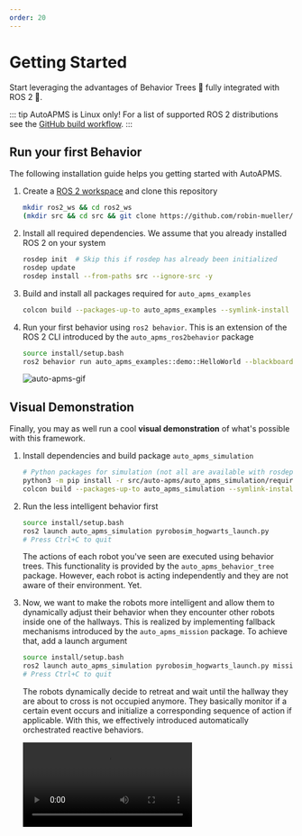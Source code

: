 ```yaml
---
order: 20
---
```

# Getting Started

Start leveraging the advantages of Behavior Trees 🌳 fully integrated with ROS 2 🤖.

::: tip AutoAPMS is Linux only!
For a list of supported ROS 2 distributions see the [GitHub build workflow](.github/workflows/test.yaml).
:::

## Run your first Behavior

The following installation guide helps you getting started with AutoAPMS.

1. Create a [ROS 2 workspace](https://docs.ros.org/en/humble/Tutorials/Beginner-Client-Libraries/Creating-A-Workspace/Creating-A-Workspace.html) and clone this repository

    ```bash
    mkdir ros2_ws && cd ros2_ws
    (mkdir src && cd src && git clone https://github.com/robin-mueller/auto-apms.git)
    ```

1. Install all required dependencies. We assume that you already installed ROS 2 on your system

    ```bash
    rosdep init  # Skip this if rosdep has already been initialized
    rosdep update
    rosdep install --from-paths src --ignore-src -y
    ```

1. Build and install all packages required for `auto_apms_examples`

    ```bash
    colcon build --packages-up-to auto_apms_examples --symlink-install
    ```

1. Run your first behavior using `ros2 behavior`. This is an extension of the ROS 2 CLI introduced by the `auto_apms_ros2behavior` package

    ```bash
    source install/setup.bash
    ros2 behavior run auto_apms_examples::demo::HelloWorld --blackboard name:=Turtle
    ```

    ![auto-apms-gif](https://github.com/user-attachments/assets/0039aa09-9448-4102-9eb3-38138a805728)

## Visual Demonstration

Finally, you may as well run a cool **visual demonstration** of what's possible with this framework.

1. Install dependencies and build package `auto_apms_simulation`

    ```bash
    # Python packages for simulation (not all are available with rosdep)
    python3 -m pip install -r src/auto-apms/auto_apms_simulation/requirements.txt
    colcon build --packages-up-to auto_apms_simulation --symlink-install
    ```

1. Run the less intelligent behavior first

    ```bash
    source install/setup.bash
    ros2 launch auto_apms_simulation pyrobosim_hogwarts_launch.py
    # Press Ctrl+C to quit
    ```

    The actions of each robot you've seen are executed using behavior trees. This functionality is provided by the `auto_apms_behavior_tree` package. However, each robot is acting independently and they are not aware of their environment. Yet.

1. Now, we want to make the robots more intelligent and allow them to dynamically adjust their behavior when they encounter other robots inside one of the hallways. This is realized by implementing fallback mechanisms introduced by the `auto_apms_mission` package. To achieve that, add a launch argument

    ```bash
    source install/setup.bash
    ros2 launch auto_apms_simulation pyrobosim_hogwarts_launch.py mission:=true
    # Press Ctrl+C to quit
    ```

    The robots dynamically decide to retreat and wait until the hallway they are about to cross is not occupied anymore. They basically monitor if a certain event occurs and initialize a corresponding sequence of action if applicable. With this, we effectively introduced automatically orchestrated reactive behaviors.

    <video autoplay controls>
      <source src="https://github.com/user-attachments/assets/adbb7cab-1a9b-424b-af61-61c351986287" type="video/mp4">
    Your browser does not support the video tag.
    </video>
